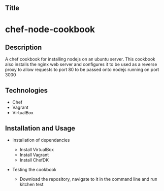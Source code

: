 ## Title

# chef-node-cookbook

## Description

A chef cookbook for installing nodejs on an ubuntu server. This cookbook also installs the nginx web server and configures it to be used as a reverse proxy to allow requests to port 80 to be passed onto nodejs running on port 3000

## Technologies

- Chef
- Vagrant
- VirtualBox

## Installation and Usage

- Installation of dependancies
  - Install VirtualBox
  - Install Vagrant
  - Install ChefDK

- Testing the cookbook
  - Download the repository, navigate to it in the command line and run kitchen test